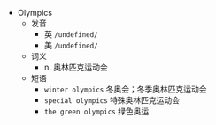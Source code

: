 - Olympics
  - 发音
    - 英 `/undefined/`
    - 美 `/undefined/`
  - 词义
    - n. 奥林匹克运动会
  - 短语
    - `winter olympics` 冬奥会；冬季奥林匹克运动会 
    - `special olympics` 特殊奥林匹克运动会 
    - `the green olympics` 绿色奥运 
